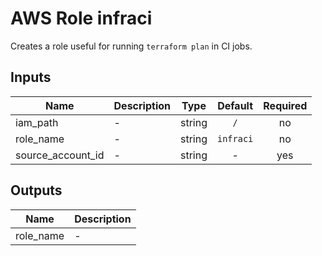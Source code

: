 # AWS Role infraci

Creates a role useful for running `terraform plan` in CI jobs.

<!-- START -->
## Inputs

| Name | Description | Type | Default | Required |
|------|-------------|:----:|:-----:|:-----:|
| iam\_path | - | string | `/` | no |
| role\_name | - | string | `infraci` | no |
| source\_account\_id | - | string | - | yes |

## Outputs

| Name | Description |
|------|-------------|
| role\_name | - |

<!-- END -->
